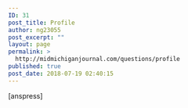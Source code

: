 ```yaml
---
ID: 31
post_title: Profile
author: ng23055
post_excerpt: ""
layout: page
permalink: >
  http://midmichiganjournal.com/questions/profile
published: true
post_date: 2018-07-19 02:40:15
---
```

[anspress]